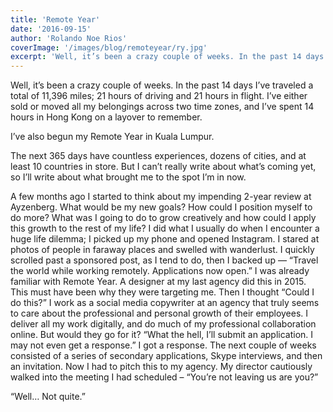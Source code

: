 ```yaml
---
title: 'Remote Year'
date: '2016-09-15'
author: 'Rolando Noe Rios'
coverImage: '/images/blog/remoteyear/ry.jpg'
excerpt: 'Well, it’s been a crazy couple of weeks. In the past 14 days I’ve traveled a total of 11,396 miles; 21 hours of driving and 21 hours in flight. I’ve either sold or moved all my belongings across two time zones, and I’ve spent 14 hours in Hong Kong on a layover to remember.'
---
```


Well, it’s been a crazy couple of weeks. In the past 14 days I’ve traveled a total of 11,396 miles; 21 hours of driving and 21 hours in flight. I’ve either sold or moved all my belongings across two time zones, and I’ve spent 14 hours in Hong Kong on a layover to remember.

I’ve also begun my Remote Year in Kuala Lumpur.

The next 365 days have countless experiences, dozens of cities, and at least 10 countries in store. But I can’t really write about what’s coming yet, so I’ll write about what brought me to the spot I’m in now.

A few months ago I started to think about my impending 2-year review at Ayzenberg. What would be my new goals? How could I position myself to do more? What was I going to do to grow creatively and how could I apply this growth to the rest of my life? I did what I usually do when I encounter a huge life dilemma; I picked up my phone and opened Instagram. I stared at photos of people in faraway places and swelled with wanderlust. I quickly scrolled past a sponsored post, as I tend to do, then I backed up — “Travel the world while working remotely. Applications now open.” I was already familiar with Remote Year. A designer at my last agency did this in 2015. This must have been why they were targeting me. Then I thought “Could I do this?” I work as a social media copywriter at an agency that truly seems to care about the professional and personal growth of their employees. I deliver all my work digitally, and do much of my professional collaboration online. But would they go for it? “What the hell, I’ll submit an application. I may not even get a response.” I got a response. The next couple of weeks consisted of a series of secondary applications, Skype interviews, and then an invitation. Now I had to pitch this to my agency. My director cautiously walked into the meeting I had scheduled – “You’re not leaving us are you?”

“Well… Not quite.”